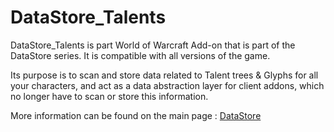 # DataStore_Talents

DataStore_Talents is part World of Warcraft Add-on that is part of the DataStore series.
It is compatible with all versions of the game.

Its purpose is to scan and store data related to Talent trees & Glyphs for all your characters, and act as a data abstraction layer for client addons, which no longer have to scan or store this information.

More information can be found on the main page : [DataStore](https://github.com/Thaoky/DataStore)
